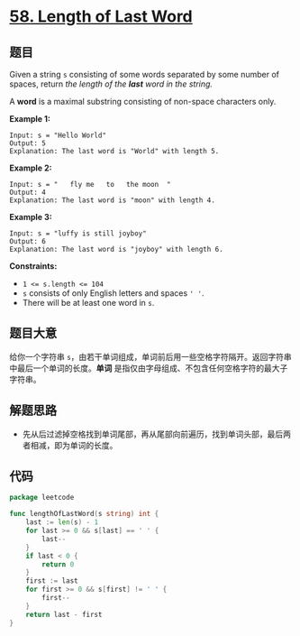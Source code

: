 # [58. Length of Last Word](https://leetcode.com/problems/length-of-last-word/)


## 题目

Given a string `s` consisting of some words separated by some number of spaces, return *the length of the **last** word in the string.*

A **word** is a maximal substring consisting of non-space characters only.

**Example 1:**

```
Input: s = "Hello World"
Output: 5
Explanation: The last word is "World" with length 5.

```

**Example 2:**

```
Input: s = "   fly me   to   the moon  "
Output: 4
Explanation: The last word is "moon" with length 4.

```

**Example 3:**

```
Input: s = "luffy is still joyboy"
Output: 6
Explanation: The last word is "joyboy" with length 6.

```

**Constraints:**

- `1 <= s.length <= 104`
- `s` consists of only English letters and spaces `' '`.
- There will be at least one word in `s`.

## 题目大意

给你一个字符串 `s`，由若干单词组成，单词前后用一些空格字符隔开。返回字符串中最后一个单词的长度。**单词** 是指仅由字母组成、不包含任何空格字符的最大子字符串。

## 解题思路

- 先从后过滤掉空格找到单词尾部，再从尾部向前遍历，找到单词头部，最后两者相减，即为单词的长度。

## 代码

```go
package leetcode

func lengthOfLastWord(s string) int {
    last := len(s) - 1
    for last >= 0 && s[last] == ' ' {
        last--
    }
    if last < 0 {
        return 0
    }
    first := last
    for first >= 0 && s[first] != ' ' {
        first--
    }
    return last - first
}
```